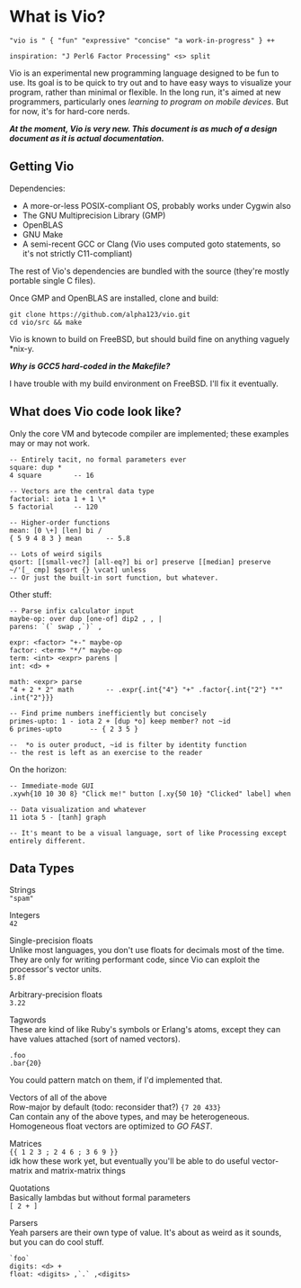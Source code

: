 What is Vio?
==========

	"vio is " { "fun" "expressive" "concise" "a work-in-progress" } ++

	inspiration: "J Perl6 Factor Processing" <s> split

Vio is an experimental new programming language designed to be fun to use. Its goal is to be quick to try out and to have easy ways to visualize your program, rather than minimal or flexible. In the long run, it's aimed at new programmers, particularly ones *learning to program on mobile devices*. But for now, it's for hard-core nerds.

***At the moment, Vio is very new. This document is as much of a design document as it is actual documentation.***

Getting Vio
----------------

Dependencies:

- A more-or-less POSIX-compliant OS, probably works under Cygwin also
- The GNU Multiprecision Library (GMP)
- OpenBLAS
- GNU Make
- A semi-recent GCC or Clang (Vio uses computed goto statements, so it's not strictly C11-compliant)

The rest of Vio's dependencies are bundled with the source (they're mostly portable single C files).

Once GMP and OpenBLAS are installed, clone and build:

	git clone https://github.com/alpha123/vio.git
	cd vio/src && make

Vio is known to build on FreeBSD, but should build fine on anything vaguely *nix-y.

***Why is GCC5 hard-coded in the Makefile?***

I have trouble with my build environment on FreeBSD. I'll fix it eventually.

What does Vio code look like?
------------------------------------------

Only the core VM and bytecode compiler are implemented; these examples may or may not work.

	-- Entirely tacit, no formal parameters ever
	square: dup *
	4 square		-- 16
	
	-- Vectors are the central data type
	factorial: iota 1 + 1 \*
	5 factorial		-- 120
	
	-- Higher-order functions
	mean: [0 \+] [len] bi /
	{ 5 9 4 8 3 } mean		-- 5.8

	-- Lots of weird sigils
	qsort: [[small-vec?] [all-eq?] bi or] preserve [[median] preserve ~/'[_ cmp] $qsort {} \vcat] unless
	-- Or just the built-in sort function, but whatever.

Other stuff:

	-- Parse infix calculator input
	maybe-op: over dup [one-of] dip2 , , |
	parens: `(` swap ,`)` ,

	expr: <factor> "+-" maybe-op
	factor: <term> "*/" maybe-op
	term: <int> <expr> parens |
	int: <d> +

	math: <expr> parse
	"4 + 2 * 2" math		-- .expr{.int{"4"} "+" .factor{.int{"2"} "*" .int{"2"}}}

	-- Find prime numbers inefficiently but concisely
	primes-upto: 1 - iota 2 + [dup *o] keep member? not ~id
	6 primes-upto		-- { 2 3 5 }
	
	--  *o is outer product, ~id is filter by identity function
	-- the rest is left as an exercise to the reader

On the horizon:

	-- Immediate-mode GUI
	.xywh{10 10 30 8} "Click me!" button [.xy{50 10} "Clicked" label] when

	-- Data visualization and whatever
	11 iota 5 - [tanh] graph
	
	-- It's meant to be a visual language, sort of like Processing except entirely different.

Data Types
---------------

Strings  
`"spam"`

Integers  
`42`
	
Single-precision floats  
Unlike most languages, you don't use floats for decimals most of the time. They are only for writing performant code, since Vio can exploit the processor's vector units.  
`5.8f`

Arbitrary-precision floats  
`3.22`

Tagwords  
These are kind of like Ruby's symbols or Erlang's atoms, except they can have values attached (sort of named vectors).  
```
.foo
.bar{20}
```
You could pattern match on them, if I'd implemented that.

Vectors of all of the above  
Row-major by default (todo: reconsider that?)
`{7 20 433}`  
Can contain any of the above types, and may be heterogeneous. Homogeneous float vectors are optimized to *GO FAST*.

Matrices  
`{{ 1 2 3 ; 2 4 6 ; 3 6 9 }}`  
idk how these work yet, but eventually you'll be able to do useful vector-matrix and matrix-matrix things

Quotations  
Basically lambdas but without formal parameters  
`[ 2 + ]`

Parsers  
Yeah parsers are their own type of value. It's about as weird as it sounds, but you can do cool stuff.  
```
`foo`
digits: <d> +
float: <digits> ,`.` ,<digits>
```
